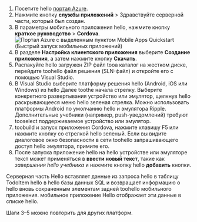 
1. Посетите hello [портал Azure].
2. Нажмите кнопку **службы приложений** > Здравствуйте серверной части, который был создан.
3. В параметры мобильного приложения hello, нажмите кнопку **краткое руководство** > **Cordova**.
![Портал Azure с выделенным пунктом Mobile Apps Quickstart (Быстрый запуск мобильных приложений)][quickstart]
4. В разделе **Настройка клиентского приложения** выберите **Создание приложения**, а затем нажмите кнопку **Скачать**.
2. Распакуйте hello загружен ZIP файл tooa каталог на жестком диске, перейдите toohello файл решения (SLN-файл) и откройте его с помощью Visual Studio.
3. В Visual Studio выберите платформу решения hello (Android, iOS или Windows) из hello Далее toothe начала стрелку. Выберите конкретного развертывания устройство или эмулятор, щелкнув hello раскрывающееся меню hello зеленая стрелка. Можно использовать платформы Android по умолчанию hello и эмулятора Ripple. Дополнительные учебники (например, push-уведомлений) требуют tooselect поддерживаемое устройство или эмулятор.
4. toobuild и запуск приложения Cordova, нажмите клавишу F5 или нажмите кнопку со стрелкой hello зеленый. Если вы видите диалоговое окно безопасности в сети toohello запрашивающего доступ hello эмулятора, примите его.
5. После запуска приложение hello на hello устройстве или эмуляторе текст может применяться в **ввести новый текст**, такие как *завершения hello учебника* и нажмите кнопку hello **добавить** кнопки.

Серверная часть Hello вставляет данные из запроса hello в таблицу TodoItem hello в hello базы данных SQL и возвращает информацию о hello вновь сохраненным элементам задней toohello мобильного приложения. мобильное приложение Hello отображает эти данные в списке hello.

Шаги 3–5 можно повторить для других платформ.

<!-- Images. -->
[quickstart]: ./media/app-service-mobile-configure-new-backend/quickstart.png

<!-- URLs -->
[портал Azure]: https://portal.azure.com/
